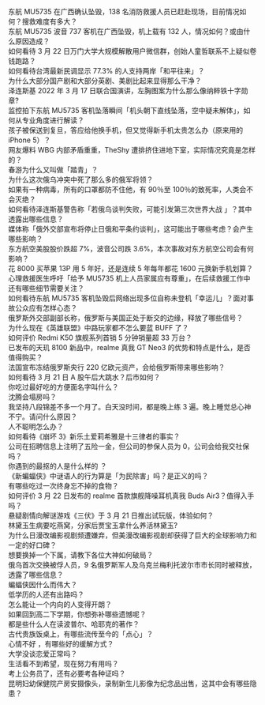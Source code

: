 东航 MU5735 在广西确认坠毁，138 名消防救援人员已赶赴现场，目前情况如何？搜救难度有多大？  
东航 MU5735 波音 737 客机在广西坠毁，机上载有 132 人，情况如何？或由什么原因造成？  
如何看待 3 月 22 日万门大学大规模解散用户微信群，创始人童哲联系不上疑似卷钱跑路？  
如何看待台湾最新民调显示 77.3% 的人支持两岸「和平往来」？  
为什么大部分国产剧和大部分英剧、美剧比起来显得那么干净？  
泽连斯基 2022 年 3 月 17 日联合国演讲，左胸图案为什么那么像纳粹铁十字勋章?  
监控拍下东航 MU5735 客机坠落瞬间「机头朝下直线坠落，空中疑未解体」，如何从专业角度进行解读？  
孩子被保送到复旦，答应给他换手机，但又觉得新手机太贵怎么办（原来用的 iPhone 5）？  
网友爆料 WBG 内部矛盾重重，TheShy 遭排挤住进地下室，实际情况究竟是怎样的？  
春游为什么又叫做「踏青」？  
为什么这次俄乌冲突中死了那么多的俄军将领？  
如果有一种病毒，所有的口罩都防不住他，有 90％至 100％的致死率，人类会不会灭绝？  
如何看待泽连斯基警告称「若俄乌谈判失败，可能引发第三次世界大战 」？其中透露出哪些信息？  
媒体称「俄外交部宣布将停止日俄和平条约谈判」，这可能出于哪些考虑？会产生哪些影响？  
东方航空美股股价跌超 7%，波音公司跌 3.6%，本次事故对东方航空公司会有何影响？  
花 8000 买苹果 13P 用 5 年好，还是连续 5 年每年都花 1600 元换新手机划算？  
心理救援医生呼吁「给予 MU5735 机上人员家属应有尊重」，在后续救援工作中还有哪些细节需要关注？  
如何看待东航 MU5735 客机坠毁后网络出现多位自称未登机「幸运儿」？面对事故公众应有怎样心态？  
俄罗斯外交部副部长称，俄罗斯与美国正处于断交的边缘，释放了哪些信号？  
为什么现在《英雄联盟》中路玩家都不怎么要蓝 BUFF 了？  
如何评价 Redmi K50 旗舰系列首销 5 分钟销量超 33 万台？  
已发布的天玑 8100 新品中，realme 真我 GT Neo3 的优势和特点是什么，是否值得购买？  
法国宣布冻结俄罗斯央行 220 亿欧元资产，会给俄罗斯带来哪些影响？  
如何看待 3 月 21 日 A 股午后大跳水？后市如何？  
你吃过最好吃的方便面名字叫什么？  
沈腾会塌房吗？  
我坚持八段锦差不多一个月了。白天没时间，都是晚上练 3 遍。晚上睡觉总心神不宁。请问什么原因？  
人不聪明怎么办？  
如何看待《崩坏 3》新乐土爱莉希雅是十三律者的事实？  
公司在招聘信息上注明了五险一金，但公司的参保人员为 0，公司会给我交社保吗？  
你遇到的最抠的人是什么样的 ？  
《新蝙蝠侠》中谜语人的行为算是「为民除害」吗？是正义的吗？  
有哪些吃过一次终身忘不掉的食物？  
如何评价 3 月 22 日发布的 realme 首款旗舰降噪耳机真我 Buds Air3？值得入手吗？  
悬疑剧情向解谜游戏《三伏》于 3 月 21 日推出试玩版，体验如何？  
林黛玉生病要吃燕窝，分家后贾宝玉拿什么养活林黛玉?  
为什么日漫改编影视剧频遭嫌弃，但美漫改编影视剧却获得了巨大的全球影响力和一定的好口碑？  
想要换掉一个下属，请教下各位大神如何破局？  
俄乌首次交换被俘人员，9 名俄罗斯军人及乌克兰梅利托波尔市市长同时被释放，透露了哪些信息？  
蝙蝠侠因什么而伟大？  
低学历的人还有出路吗？  
怎么能让一个内向的人变得开朗？  
如果回到高二下学期，你想弥补哪些遗憾呢？  
都是些什么人在读波普尔、哈耶克的著作？  
古代贵族饭桌上，有哪些流传至今的「点心」？  
心情不好 ，有哪些好的缓解方式？  
大学没谈恋爱正常吗？  
生活看不到希望，现在努力有用吗？  
考上公务员了，还有必要考各种证吗？  
昆明妇幼保健院产房安摄像头，录制新生儿影像为纪念品出售，这其中会有哪些隐患？  

